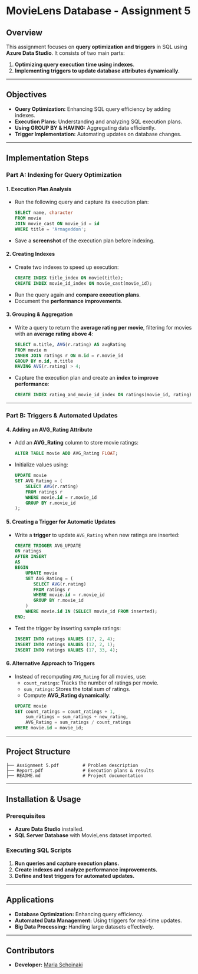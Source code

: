 # **MovieLens Database - Assignment 5**

## **Overview**
This assignment focuses on **query optimization and triggers** in SQL using **Azure Data Studio**. It consists of two main parts:
1. **Optimizing query execution time using indexes**.
2. **Implementing triggers to update database attributes dynamically**.

---

## **Objectives**
- **Query Optimization:** Enhancing SQL query efficiency by adding indexes.
- **Execution Plans:** Understanding and analyzing SQL execution plans.
- **Using GROUP BY & HAVING:** Aggregating data efficiently.
- **Trigger Implementation:** Automating updates on database changes.

---

## **Implementation Steps**
### **Part A: Indexing for Query Optimization**
#### **1. Execution Plan Analysis**
- Run the following query and capture its execution plan:
  ```sql
  SELECT name, character
  FROM movie
  JOIN movie_cast ON movie_id = id
  WHERE title = 'Armageddon';
  ```
- Save a **screenshot** of the execution plan before indexing.

#### **2. Creating Indexes**
- Create two indexes to speed up execution:
  ```sql
  CREATE INDEX title_index ON movie(title);
  CREATE INDEX movie_id_index ON movie_cast(movie_id);
  ```
- Run the query again and **compare execution plans**.
- Document the **performance improvements**.

#### **3. Grouping & Aggregation**
- Write a query to return the **average rating per movie**, filtering for movies with an **average rating above 4**:
  ```sql
  SELECT m.title, AVG(r.rating) AS avgRating
  FROM movie m
  INNER JOIN ratings r ON m.id = r.movie_id
  GROUP BY m.id, m.title
  HAVING AVG(r.rating) > 4;
  ```
- Capture the execution plan and create an **index to improve performance**:
  ```sql
  CREATE INDEX rating_and_movie_id_index ON ratings(movie_id, rating);
  ```

---

### **Part B: Triggers & Automated Updates**
#### **4. Adding an AVG_Rating Attribute**
- Add an **AVG_Rating** column to store movie ratings:
  ```sql
  ALTER TABLE movie ADD AVG_Rating FLOAT;
  ```
- Initialize values using:
  ```sql
  UPDATE movie
  SET AVG_Rating = (
      SELECT AVG(r.rating)
      FROM ratings r
      WHERE movie.id = r.movie_id
      GROUP BY r.movie_id
  );
  ```

#### **5. Creating a Trigger for Automatic Updates**
- Write a **trigger** to update `AVG_Rating` when new ratings are inserted:
  ```sql
  CREATE TRIGGER AVG_UPDATE
  ON ratings
  AFTER INSERT
  AS
  BEGIN
      UPDATE movie
      SET AVG_Rating = (
         SELECT AVG(r.rating)
         FROM ratings r
         WHERE movie.id = r.movie_id
         GROUP BY r.movie_id
      )
      WHERE movie.id IN (SELECT movie_id FROM inserted);
  END;
  ```
- Test the trigger by inserting sample ratings:
  ```sql
  INSERT INTO ratings VALUES (17, 2, 4);
  INSERT INTO ratings VALUES (12, 2, 1);
  INSERT INTO ratings VALUES (17, 33, 4);
  ```

#### **6. Alternative Approach to Triggers**
- Instead of recomputing `AVG_Rating` for all movies, use:
  - `count_ratings`: Tracks the number of ratings per movie.
  - `sum_ratings`: Stores the total sum of ratings.
  - Compute **AVG_Rating dynamically**:
  ```sql
  UPDATE movie
  SET count_ratings = count_ratings + 1,
      sum_ratings = sum_ratings + new_rating,
      AVG_Rating = sum_ratings / count_ratings
  WHERE movie.id = movie_id;
  ```

---

## **Project Structure**
```
├── Assignment 5.pdf         # Problem description
├── Report.pdf               # Execution plans & results
├── README.md                # Project documentation
```

---

## **Installation & Usage**
### **Prerequisites**
- **Azure Data Studio** installed.
- **SQL Server Database** with MovieLens dataset imported.

### **Executing SQL Scripts**
1. **Run queries and capture execution plans.**
2. **Create indexes and analyze performance improvements.**
3. **Define and test triggers for automated updates.**

---

## **Applications**
- **Database Optimization:** Enhancing query efficiency.
- **Automated Data Management:** Using triggers for real-time updates.
- **Big Data Processing:** Handling large datasets effectively.

---

## Contributors
- **Developer:** [Maria Schoinaki](https://github.com/MariaSchoinaki)